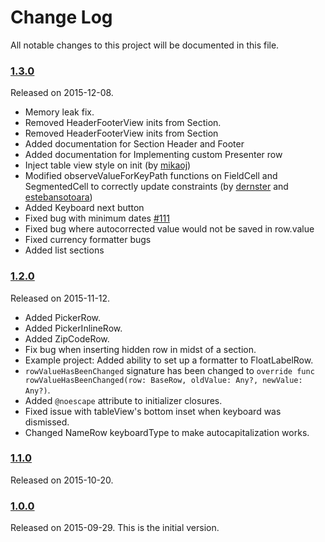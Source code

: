 # Change Log
All notable changes to this project will be documented in this file.

### [1.3.0](https://github.com/xmartlabs/Eureka/releases/tag/1.3.0)
Released on 2015-12-08.

 * Memory leak fix.
 * Removed HeaderFooterView inits from Section.
 * Removed HeaderFooterView inits from Section
 * Added documentation for Section Header and Footer
 * Added documentation for Implementing custom Presenter row
 * Inject table view style on init (by [mikaoj])
 * Modified observeValueForKeyPath functions on FieldCell and SegmentedCell to correctly update constraints (by [dernster] and [estebansotoara]) 
 * Added Keyboard next button
 * Fixed bug with minimum dates [#111](https://github.com/xmartlabs/Eureka/issues/111)
 * Fixed bug where autocorrected value would not be saved in row.value
 * Fixed currency formatter bugs
 * Added list sections

### [1.2.0](https://github.com/xmartlabs/Eureka/releases/tag/1.2.0)
Released on 2015-11-12.

 * Added PickerRow.
 * Added PickerInlineRow.
 * Added ZipCodeRow.
 * Fix bug when inserting hidden row in midst of a section.
 * Example project: Added ability to set up a formatter to FloatLabelRow.
 * `rowValueHasBeenChanged` signature has been changed to `override func rowValueHasBeenChanged(row: BaseRow, oldValue: Any?, newValue: Any?)`.
 * Added `@noescape` attribute to initializer closures.
 * Fixed issue with tableView's bottom inset when keyboard was dismissed.
 * Changed NameRow keyboardType to make autocapitalization works.

### [1.1.0](https://github.com/xmartlabs/Eureka/releases/tag/1.1.0)
Released on 2015-10-20.

### [1.0.0](https://github.com/xmartlabs/Eureka/releases/tag/1.0.0)
Released on 2015-09-29. This is the initial version.





[mikaoj]: https://github.com/mikaoj
[estebansotoara]: https://github.com/estebansotoara
[dernster]: https://github.com/dernster
